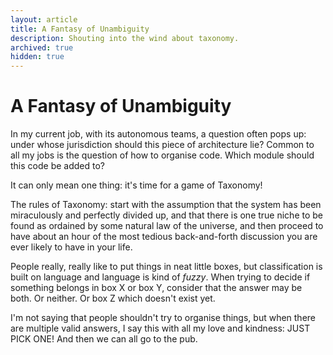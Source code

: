 ```yaml
---
layout: article
title: A Fantasy of Unambiguity
description: Shouting into the wind about taxonomy.
archived: true
hidden: true
---
```

# A Fantasy of Unambiguity

In my current job, with its autonomous teams, a question often pops
up: under whose jurisdiction should this piece of architecture lie?
Common to all my jobs is the question of how to organise code. Which
module should this code be added to?

It can only mean one thing: it's time for a game of Taxonomy!

The rules of Taxonomy: start with the assumption that the system has
been miraculously and perfectly divided up, and that there is one true
niche to be found as ordained by some natural law of the universe, and
then proceed to have about an hour of the most tedious back-and-forth
discussion you are ever likely to have in your life.

People really, really like to put things in neat little boxes, but
classification is built on language and language is kind of
_fuzzy_. When trying to decide if something belongs in box X or box Y,
consider that the answer may be both. Or neither. Or box Z which
doesn't exist yet.

I'm not saying that people shouldn't try to organise things, but when
there are multiple valid answers, I say this with all my love and
kindness: JUST PICK ONE! And then we can all go to the pub.
